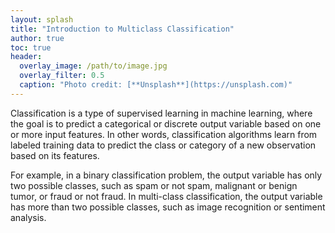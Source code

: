```yaml
---
layout: splash
title: "Introduction to Multiclass Classification"
author: true
toc: true
header:
  overlay_image: /path/to/image.jpg
  overlay_filter: 0.5
  caption: "Photo credit: [**Unsplash**](https://unsplash.com)"
---
```

Classification is a type of supervised learning in machine learning, where the goal is to predict a categorical or discrete output variable based on one or more input features. In other words, classification algorithms learn from labeled training data to predict the class or category of a new observation based on its features.

For example, in a binary classification problem, the output variable has only two possible classes, such as spam or not spam, malignant or benign tumor, or fraud or not fraud. In multi-class classification, the output variable has more than two possible classes, such as image recognition or sentiment analysis.
